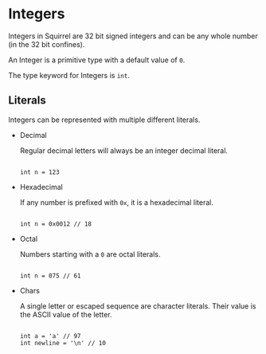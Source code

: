 # Integers

Integers in Squirrel are 32 bit signed integers and can be any whole number (in the 32 bit confines).

An Integer is a primitive type with a default value of `0`.

The type keyword for Integers is `int`.

## Literals

Integers can be represented with multiple different literals.

- Decimal
  
    Regular decimal letters will always be an integer decimal literal.
    ```squirrel

    int n = 123
    ```

- Hexadecimal

    If any number is prefixed with `0x`, it is a hexadecimal literal.

    ``` squirrel

    int n = 0x0012 // 18
    ```

- Octal
  
    Numbers starting with a `0` are octal literals.

    ``` squirrel

    int n = 075 // 61
    ```

- Chars

    A single letter or escaped sequence are character literals. Their value is the ASCII value of the letter.

    ``` squirrel

    int a = 'a' // 97
    int newline = '\n' // 10
    ```

